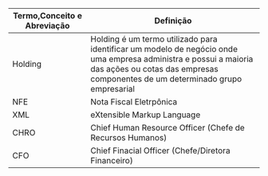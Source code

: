 Termo,Conceito e Abreviação   | Definição
--------- | ------
Holding  | Holding é um termo utilizado para identificar um modelo de negócio onde uma empresa administra e possui a maioria das ações ou cotas das empresas componentes de um determinado grupo empresarial
NFE | Nota Fiscal Eletrpônica
XML |  eXtensible Markup Language
CHRO | Chief Human Resource Officer (Chefe de Recursos Humanos)
CFO | Chief Finacial Officer (Chefe/Diretora Financeiro)
